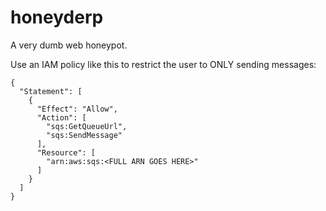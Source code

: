 honeyderp
=========

A very dumb web honeypot.


Use an IAM policy like this to restrict the user to ONLY sending messages:

```
{
  "Statement": [
    {
      "Effect": "Allow",
      "Action": [
        "sqs:GetQueueUrl",
        "sqs:SendMessage"
      ],
      "Resource": [
        "arn:aws:sqs:<FULL ARN GOES HERE>"
      ]
    }
  ]
}
```
